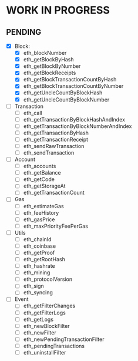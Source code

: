 # WORK IN PROGRESS

## PENDING

- [x] Block:
  - [x] eth_blockNumber
  - [x] eth_getBlockByHash
  - [x] eth_getBlockByNumber
  - [x] eth_getBlockReceipts
  - [x] eth_getBlockTransactionCountByHash
  - [x] eth_getBlockTransactionCountByNumber
  - [x] eth_getUncleCountByBlockHash
  - [x] eth_getUncleCountByBlockNumber

- [ ] Transaction
  - [ ] eth_call
  - [ ] eth_getTransactionByBlockHashAndIndex
  - [ ] eth_getTransactionByBlockNumberAndIndex
  - [ ] eth_getTransactionByHash
  - [ ] eth_getTransactionReceipt
  - [ ] eth_sendRawTransaction
  - [ ] eth_sendTransaction
  
- [ ] Account
  - [ ] eth_accounts
  - [ ] eth_getBalance
  - [ ] eth_getCode
  - [ ] eth_getStorageAt
  - [ ] eth_getTransactionCount

- [ ] Gas
  - [ ] eth_estimateGas
  - [ ] eth_feeHistory
  - [ ] eth_gasPrice
  - [ ] eth_maxPriorityFeePerGas

- [ ] Utils
  - [ ] eth_chainId
  - [ ] eth_coinbase
  - [ ] eth_getProof
  - [ ] eth_getRootHash
  - [ ] eth_hashrate
  - [ ] eth_mining
  - [ ] eth_protocolVersion
  - [ ] eth_sign
  - [ ] eth_syncing

- [ ] Event
  - [ ] eth_getFilterChanges
  - [ ] eth_getFilterLogs
  - [ ] eth_getLogs
  - [ ] eth_newBlockFilter
  - [ ] eth_newFilter
  - [ ] eth_newPendingTransactionFilter
  - [ ] eth_pendingTransactions
  - [ ] eth_uninstallFilter

